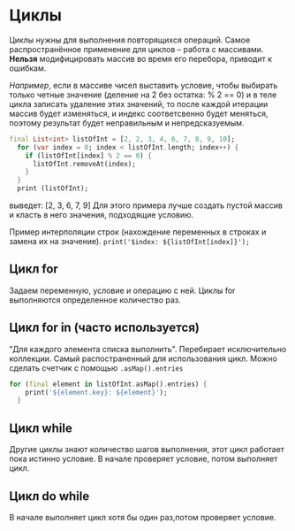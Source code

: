 # Циклы
Циклы нужны для выполнения повторящихся операций.
Самое распространённое применение для циклов – работа с массивами.
**Нельзя** модифицировать массив во время его перебора, приводит к ошибкам. 

*Например*, если в массиве чисел выставить условие, чтобы выбирать только четные значение (деление на 2 без остатка: % 2 == 0) и  в теле цикла записать удаление этих значений, то после каждой итерации массив будет изменяться, и индекс соответсвенно будет меняться, поэтому результат будет неправильным и непредсказуемым.

```dart
final List<int> listOfInt = [2, 2, 3, 4, 6, 7, 8, 9, 10];
  for (var index = 0; index < listOfInt.length; index++) {
    if (listOfInt[index] % 2 == 0) {
      listOfInt.removeAt(index);
    }
  }
  print (listOfInt);
  ```
  
  выведет: [2, 3, 6, 7, 9]
  Для этого примера лучше создать пустой массив и класть в него значения, подходящие условию.


Пример интерполяции строк (нахождение переменных в строках и замена их на значение). 
`print('$index: ${listOfInt[index]}');`

## Цикл for
Задаем переменную, условие и операцию с ней.
Циклы for выполняются определенное количество раз.

## Цикл for in (часто используется)
"Для каждого элемента списка выполнить".
Перебирает исключительно коллекции. Самый распостраненный для использования цикл.
Можно сделать счетчик с помощью `.asMap().entries`

```dart
for (final element in listOfInt.asMap().entries) {
    print('${element.key}: ${element}');
  }
```

## Цикл while 
Другие циклы знают количество шагов выполнения, этот цикл работает пока истинно условие. 
В начале проверяет условие, потом выполняет цикл.

## Цикл do while 
В начале выполняет цикл хотя бы один раз,потом проверяет условие.
